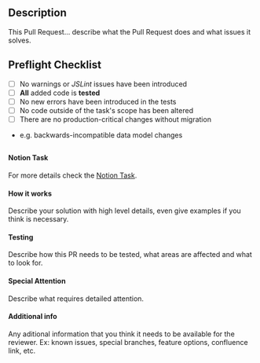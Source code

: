 ## Description
This Pull Request... describe what the Pull Request does and what issues it solves.

## Preflight Checklist

- [ ] No warnings or *JSLint* issues have been introduced
- [ ] **All** added code is **tested**
- [ ] No new errors have been introduced in the tests
- [ ] No code outside of the task's scope has been altered
- [ ] There are no production-critical changes without migration
- e.g. backwards-incompatible data model changes
##
#### Notion Task
For more details check the [Notion Task](https://www.notion.so/parsifal/...).

#### How it works
Describe your solution with high level details, even give examples if you think is necessary.

#### Testing
Describe how this PR needs to be tested, what areas are affected and what to look for.

#### Special Attention
Describe what requires detailed attention.

#### Additional info
Any aditional information that you think it needs to be available for the reviewer.
Ex: known issues, special branches, feature options, confluence link, etc.